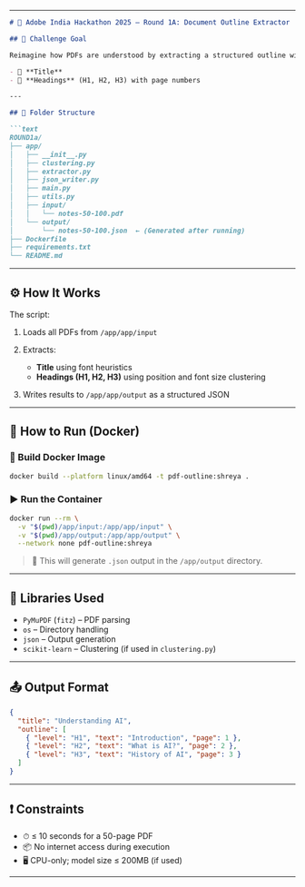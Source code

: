 
---

````markdown
# 📄 Adobe India Hackathon 2025 – Round 1A: Document Outline Extractor

## 🚀 Challenge Goal

Reimagine how PDFs are understood by extracting a structured outline with:

- 📌 **Title**
- 📂 **Headings** (H1, H2, H3) with page numbers

---

## 📁 Folder Structure

```text
ROUND1a/
├── app/
│   ├── __init__.py
│   ├── clustering.py
│   ├── extractor.py
│   ├── json_writer.py
│   ├── main.py
│   ├── utils.py
│   ├── input/
│   │   └── notes-50-100.pdf
│   └── output/
│       └── notes-50-100.json  ← (Generated after running)
├── Dockerfile
├── requirements.txt
└── README.md
````

---

## ⚙ How It Works

The script:

1. Loads all PDFs from `/app/app/input`
2. Extracts:

   * **Title** using font heuristics
   * **Headings (H1, H2, H3)** using position and font size clustering
3. Writes results to `/app/app/output` as a structured JSON

---

## 🐳 How to Run (Docker)

### 🔨 Build Docker Image

```bash
docker build --platform linux/amd64 -t pdf-outline:shreya .
```

### ▶ Run the Container

```bash
docker run --rm \
  -v "$(pwd)/app/input:/app/app/input" \
  -v "$(pwd)/app/output:/app/app/output" \
  --network none pdf-outline:shreya
```

> 📝 This will generate `.json` output in the `/app/output` directory.

---

## 🧠 Libraries Used

* `PyMuPDF` (`fitz`) – PDF parsing
* `os` – Directory handling
* `json` – Output generation
* `scikit-learn` – Clustering (if used in `clustering.py`)

---

## 📤 Output Format

```json
{
  "title": "Understanding AI",
  "outline": [
    { "level": "H1", "text": "Introduction", "page": 1 },
    { "level": "H2", "text": "What is AI?", "page": 2 },
    { "level": "H3", "text": "History of AI", "page": 3 }
  ]
}
```

---

## ❗ Constraints

* ⏱ ≤ 10 seconds for a 50-page PDF
* 📦 No internet access during execution
* 🖥 CPU-only; model size ≤ 200MB (if used)

---

```
```
